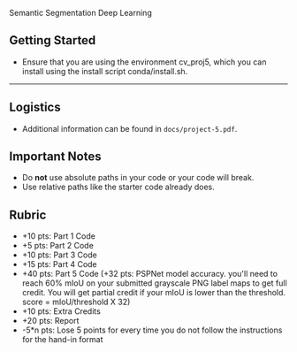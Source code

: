 Semantic Segmentation Deep Learning

## Getting Started
  - Ensure that you are using the environment cv_proj5, which you can install using the install script conda/install.sh.
---

## Logistics
- Additional information can be found in `docs/project-5.pdf`.

## Important Notes
- Do **not** use absolute paths in your code or your code will break.
- Use relative paths like the starter code already does.

## Rubric

- +10 pts: Part 1 Code
- +5 pts: Part 2 Code
- +10 pts: Part 3 Code
- +15 pts: Part 4 Code
- +40 pts: Part 5 Code (+32 pts: PSPNet model accuracy. you'll need to reach 60\% mIoU on your submitted grayscale PNG 
label maps to get full credit. You will get partial credit if your mIoU is lower than the threshold. 
score = mIoU/threshold X 32)
- +10 pts: Extra Credits
- +20 pts: Report
- -5*n pts: Lose 5 points for every time you do not follow the instructions for the hand-in format
